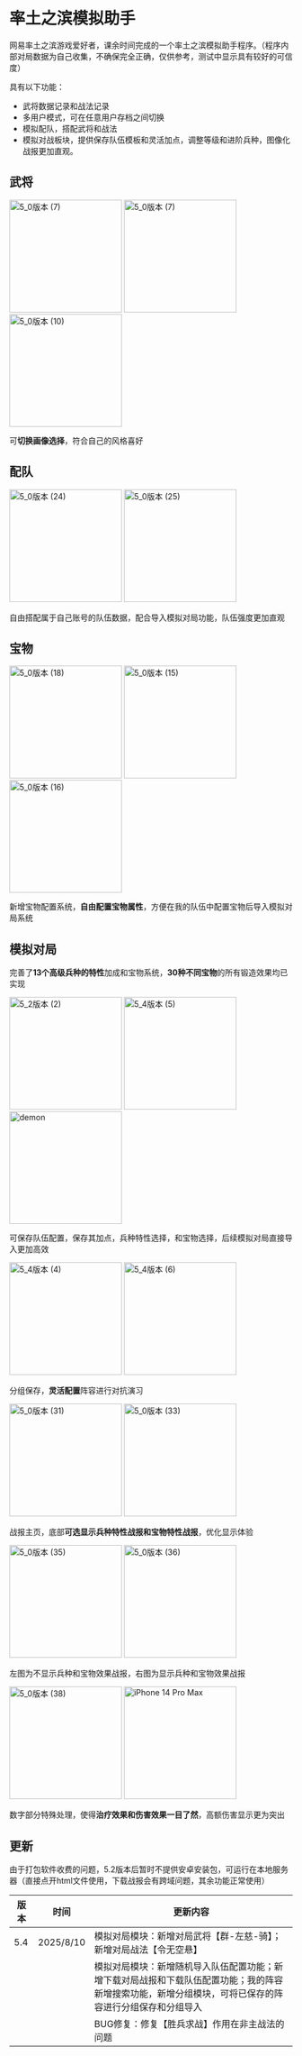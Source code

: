 # 率土之滨模拟助手

网易率土之滨游戏爱好者，课余时间完成的一个率土之滨模拟助手程序。（程序内部对局数据为自己收集，不确保完全正确，仅供参考，测试中显示具有较好的可信度）

具有以下功能：

- 武将数据记录和战法记录
- 多用户模式，可在任意用户存档之间切换
- 模拟配队，搭配武将和战法
- 模拟对战板块，提供保存队伍模板和灵活加点，调整等级和进阶兵种，图像化战报更加直观。



## 武将

<img src=".\demonstration\5_0版本 (22).jpeg" alt="5_0版本 (7)" style="width: 200px; height: auto;">  <img src=".\demonstration\5_0版本 (7).jpeg" alt="5_0版本 (7)" style="width: 200px; height: auto;">  <img src=".\demonstration\5_0版本 (10).jpeg" alt="5_0版本 (10)" style="width: 200px; height: auto;" />

可**切换画像选择**，符合自己的风格喜好



## 配队

<img src=".\demonstration\5_0版本 (24).jpeg" alt="5_0版本 (24)" style="width: 200px; height: auto;" />  <img src=".\demonstration\5_0版本 (25).jpeg" alt="5_0版本 (25)" style="width: 200px; height: auto;" />

自由搭配属于自己账号的队伍数据，配合导入模拟对局功能，队伍强度更加直观



## 宝物

<img src=".\demonstration\5_0版本 (18).jpeg" alt="5_0版本 (18)" style="width: 200px; height: auto;" />  <img src=".\demonstration\5_0版本 (15).jpeg" alt="5_0版本 (15)" style="width: 200px; height: auto;" />   <img src=".\demonstration\5_0版本 (16).jpeg" alt="5_0版本 (16)" style="width: 200px; height: auto;" />

新增宝物配置系统，**自由配置宝物属性**，方便在我的队伍中配置宝物后导入模拟对局系统



## 模拟对局

完善了**13个高级兵种的特性**加成和宝物系统，**30种不同宝物**的所有锻造效果均已实现



<img src=".\demonstration\5_2版本 (2).jpeg" alt="5_2版本 (2)" style="width: 200px; height: auto;" />  <img src=".\demonstration\5_4版本 (5).jpeg" alt="5_4版本 (5)" style="width: 200px; height: auto;" />  <img src=".\demonstration\demon.jpeg" alt="demon" style="width: 200px; height: auto;" />

可保存队伍配置，保存其加点，兵种特性选择，和宝物选择，后续模拟对局直接导入更加高效



<img src=".\demonstration\5_4版本 (4).jpeg" alt="5_4版本 (4)" style="width: 200px; height: auto;" />  <img src=".\demonstration\5_4版本 (6).jpeg" alt="5_4版本 (6)" style="width: 200px; height: auto;" />

分组保存，**灵活配置**阵容进行对抗演习





<img src=".\demonstration\5_0版本 (31).jpeg" alt="5_0版本 (31)" style="width: 200px; height: auto;" />  <img src=".\demonstration\5_0版本 (33).jpeg" alt="5_0版本 (33)" style="width: 200px; height: auto;" />

战报主页，底部**可选显示兵种特性战报和宝物特性战报**，优化显示体验



<img src=".\demonstration\5_0版本 (35).jpeg" alt="5_0版本 (35)" style="width:200px; height: auto;" />  <img src=".\demonstration\5_0版本 (36).jpeg" alt="5_0版本 (36)" style="width:200px; height: auto;" />

左图为不显示兵种和宝物效果战报，右图为显示兵种和宝物效果战报



<img src=".\demonstration\5_0版本 (38).jpeg" alt="5_0版本 (38)" style="width: 200px; height: auto;" />  <img src=".\demonstration\iPhone 14 Pro Max.jpeg" alt="iPhone 14 Pro Max" style="width: 200px; height: auto;" />

数字部分特殊处理，使得**治疗效果和伤害效果一目了然**，高额伤害显示更为突出



## 更新

由于打包软件收费的问题，5.2版本后暂时不提供安卓安装包，可运行在本地服务器（直接点开html文件使用，下载战报会有跨域问题，其余功能正常使用）

| 版本 | 时间      | 更新内容                                                     |
| ---- | --------- | ------------------------------------------------------------ |
| 5.4  | 2025/8/10 | 模拟对局模块：新增对局武将【群-左慈-骑】；新增对局战法【令无空悬】 |
|      |           | 模拟对局模块：新增随机导入队伍配置功能；新增下载对局战报和下载队伍配置功能；我的阵容新增搜索功能，新增分组模块，可将已保存的阵容进行分组保存和分组导入 |
|      |           | BUG修复：修复【胜兵求战】作用在非主战法的问题                |

